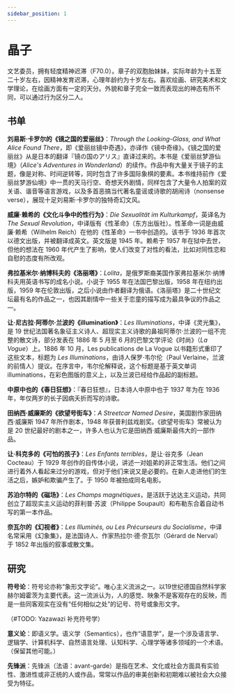 ```yaml
---
sidebar_position: 1
---
```


# 晶子

文艺委员，拥有轻度精神迟滞（F70.0）。章子的双胞胎妹妹，实际年龄为十五至二十岁左右，因精神发育迟滞，心理年龄约为十岁左右。喜欢绘画、研究美术和文学理论，在绘画方面有一定的天分。外貌和章子完全一致而表现出的神态有所不同，可以通过行为区分二人。

## 书单

**刘易斯·卡罗尔的《镜之国的爱丽丝》**：*Through the Looking-Glass, and What Alice Found There*，即《爱丽丝镜中奇遇》，亦译作《镜中奇缘》。《镜之国的爱丽丝》从是日本的翻译『镜の国のアリス』直译过来的。本书是《爱丽丝梦游仙境》（*Alice's Adventures in Wonderland*）的续作。作品中有大量关于镜子的主题，像是对称、时间逆转等，同时包含了许多国际象棋的要素。本书维持前作《爱丽丝梦游仙境》中一贯的天马行空、奇想天外剧情，同样包含了大量令人拍案的双关语、谐音等语言游戏，以及多首恶搞当代著名童谣或诗歌的胡闹诗（nonsense verse），展现十足刘易斯·卡罗尔的独特奇幻文风。

**威廉·赖希的《文化斗争中的性行为》**：*Die Sexualität im Kulturkampf*，英译名为 *The Sexual Revolution*，中译版有《性革命》（东方出版社）。性革命一词是由威廉·赖希（Wilhelm Reich）在他的《性革命》一书中创造的。该书于 1936 年首次以德文出版，并被翻译成英文。英文版是 1945 年。赖希于 1957 年在狱中去世，但他的想法在 1960 年代产生了影响，使人们改变了对性的看法，比如对同性恋和自慰的态度有所改观。

**弗拉基米尔·纳博科夫的《洛丽塔》**：*Lolita*，是俄罗斯裔美国作家弗拉基米尔·纳博科夫用英语书写的成名小说。小说于 1955 年在法国巴黎出版，1958 年在纽约出版，1959 年在伦敦出版，之后小说由作者翻译为俄语。《洛丽塔》是二十世纪文坛最有名的作品之一，也因其剧情中一些关于恋童的描写成为最具争议的作品之一。

**让·尼古拉·阿蒂尔·兰波的《illumination》**：*Les Illuminations*，中译《灵光集》，是 19 世纪法国著名象征主义诗人、超现实主义诗歌的鼻祖阿蒂尔·兰波的一组不完整的散文诗，部分发表在 1886 年 5 月至 6 月的巴黎文学评论《时尚》（*La Vogue*）上。1886 年 10 月，Les publications de La Vogue 以书籍形式重印了这些文本，标题为 *Les Illuminations*，由诗人保罗·韦尔伦（Paul Verlaine，兰波的前情人）提议。在序言中，韦尔伦解释说，这个标题是基于英文单词illuminations，在彩色图版的意义上，以及兰波已经给作品起的副标题。

**中原中也的《春日狂想》**：『春日狂想』，日本诗人中原中也于 1937 年为在 1936 年，年仅两岁的长子因病夭折而写的诗歌。

**田纳西·威廉斯的《欲望号街车》**：*A Streetcar Named Desire*，美国剧作家田纳西·威廉斯 1947 年所作剧本，1948 年获普利兹戏剧奖。《欲望号街车》常被认为是 20 世纪最好的剧本之一，许多人也认为它是田纳西·威廉斯最伟大的一部作品。

**让·科克多的《可怕的孩子》**：*Les Enfants terribles*，是让·谷克多（Jean Cocteau）于 1929 年创作的自传体小说，讲述一对姐弟的非正常生活。他们之间进行着外人看起来过分的游戏，但对于他们来说又是必要的。在新人走进他们的生活之后，嫉妒和欺骗产生了。于 1950 年被拍成同名电影。

**苏泊尔特的《磁场》**：*Les Champs magnétiques*，是活跃于达达主义运动，共同创立了超现实主义运动的菲利普·苏波（Philippe Soupault）和布勒东合着自动书写的第一本作品。

**奈瓦尔的《幻视者》**：*Les Illuminés, ou Les Précurseurs du Socialisme*，中译名常采用《幻象集》，是法国诗人、作家热拉尔·德·奈瓦尔（Gérard de Nerval）于 1852 年出版的叙事或散文集。

## 研究

**符号论**：符号论亦称“象形文字论”。唯心主义流派之一。以19世纪德国自然科学家赫尔姆霍茨为主要代表。这一流派认为，人的感觉、映象不是客观存在的反映，而是一些同客观实在没有“任何相似之处”的记号、符号或象形文字。

（#TODO: Yazawazi 补充符号学）

**意义论**：即语义学。语义学（Semantics），也作“语意学”，是一个涉及语言学、逻辑学、计算机科学、自然语言处理、认知科学、心理学等诸多领域的一个术语。（保留其他可能。）

**先锋派**：先锋派（法语：avant-garde）是指在艺术、文化或社会方面具有实验性、激进性或非正统的人或作品，常常以作品的审美创新和初期难以被社会大众接受为特征。
